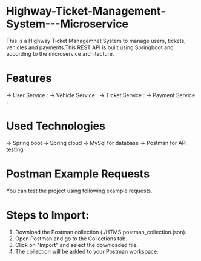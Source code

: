 # Highway-Ticket-Management-System---Microservice
This is a Highway Ticket Managemnet System to manage users, tickets, vehicles and payments.This REST API is built using Springboot and according to the microservice architecture.

# Features
-> User Service : 
-> Vehicle Service :
-> Ticket Service :
-> Payment Service :

# Used Technologies
-> Spring boot
-> Spring cloud
-> MySql for database
-> Postman for API testing

# Postman Example Requests
You can test the project using following example requests.

# Steps to Import:

1. Download the Postman collection (./HTMS.postman_collection.json).
2. Open Postman and go to the Collections tab.
3. Click on "Import" and select the downloaded file.
4. The collection will be added to your Postman workspace.


